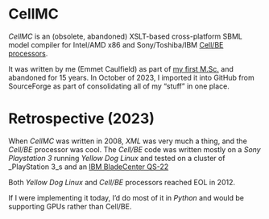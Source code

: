 # CellMC

_CellMC_ is an (obsolete, abandoned) XSLT-based cross-platform SBML
model compiler for Intel/AMD x86 and Sony/Toshiba/IBM [Cell/BE processors](https://en.wikipedia.org/wiki/Cell_%28processor%29).

It was written by me (Emmet Caulfield) as part of [my first M.Sc.](http://www.cellmc.org/doc/thesis.pdf) and
abandoned for 15 years. In October of 2023, I imported it into GitHub
from SourceForge as part of consolidating all of my “stuff” in one
place.

# Retrospective (2023)

When _CellMC_ was written in 2008, _XML_ was very much a thing, and
the _Cell/BE_ processor was cool. The _Cell/BE_ code was written
mostly on a _Sony Playstation 3_ running _Yellow Dog Linux_ and tested
on a cluster of _PlayStation 3_s and an [IBM BladeCenter
QS-22](https://en.wikipedia.org/wiki/IBM_BladeCenter#QS22)

Both _Yellow Dog Linux_ and _Cell/BE_ processors reached EOL in 2012. 

If I were implementing it today, I’d do most of it in _Python_ and
would be supporting GPUs rather than Cell/BE.

